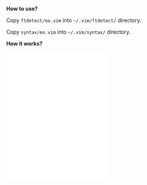 **How to use?**

Copy `ftdetect/eo.vim` into `~/.vim/ftdetect/` directory.

Copy `syntax/eo.vim` into `~/.vim/syntax/` directory.

**How it works?**

![screenshot](syntax.png)
